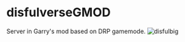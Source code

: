 # disfulverseGMOD
Server in Garry's mod based on DRP gamemode.
![disfulbig](https://github.com/snvlpkinq/disfulverseGMOD/assets/110196698/ab9ddb27-39d1-4d0d-b889-da7b67586a2b)
